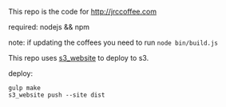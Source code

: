 This repo is the code for http://jrccoffee.com

required:
nodejs && npm

note: if updating the coffees you need to run `node bin/build.js`

This repo uses [s3_website](https://github.com/laurilehmijoki/s3_website)
to deploy to s3.

deploy:
```
gulp make
s3_website push --site dist
```
